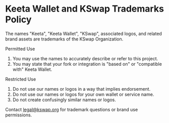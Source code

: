 Keeta Wallet and KSwap Trademarks Policy
=======================================

The names "Keeta", "Keeta Wallet", "KSwap", associated logos, and related brand assets are trademarks of the KSwap Organization.

Permitted Use
1. You may use the names to accurately describe or refer to this project.
2. You may state that your fork or integration is "based on" or "compatible with" Keeta Wallet.

Restricted Use
1. Do not use our names or logos in a way that implies endorsement.
2. Do not use our names or logos for your own wallet or service name.
3. Do not create confusingly similar names or logos.

Contact legal@kswap.org for trademark questions or brand use permissions.


